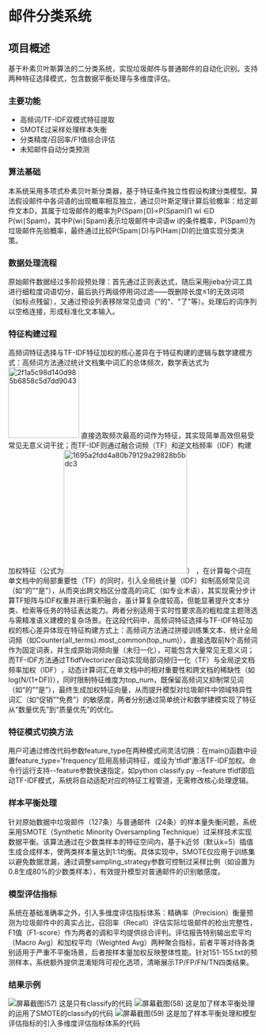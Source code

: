 # 邮件分类系统

## 项目概述
基于朴素贝叶斯算法的二分类系统，实现垃圾邮件与普通邮件的自动化识别。支持两种特征选择模式，包含数据平衡处理与多维度评估。

### 主要功能
- 高频词/TF-IDF双模式特征提取
- SMOTE过采样处理样本失衡
- 分类精度/召回率/F1值综合评估
- 未知邮件自动分类预测
### 算法基础
本系统采用多项式朴素贝叶斯分类器，基于特征条件独立性假设构建分类模型。算法假设邮件中各词语的出现概率相互独立，通过贝叶斯定理计算后验概率：给定邮件文本D，其属于垃圾邮件的概率为P(Spam∣D)∝P(Spam)∏ wi ∈D P(wi∣Spam)，其中P(wi∣Spam)表示垃圾邮件中词语w i​ 的条件概率，P(Spam)为垃圾邮件先验概率，最终通过比较P(Spam∣D)与P(Ham∣D)的比值实现分类决策。
### 数据处理流程
原始邮件数据经过多阶段预处理：首先通过正则表达式，随后采用jieba分词工具进行细粒度词语切分，最后执行两级停用词过滤——既删除长度≤1的无效词项（如标点残留），又通过预设列表移除常见虚词（"的"、"了"等）。处理后的词序列以空格连接，形成标准化文本输入。
### 特征构建过程
高频词特征选择与TF-IDF特征加权的核心差异在于特征构建的逻辑与数学建模方式：高频词方法通过统计文档集中词汇的总体频次，数学表达式为<img width="143" alt="2f1a5c98d140d985b6858c5d7dd9043" src="https://github.com/user-attachments/assets/cda7b780-120e-4ac2-83e2-3b7a6a5519df" />
直接选取频次最高的词作为特征，其实现简单高效但易受常见无意义词干扰；而TF-IDF则通过融合词频（TF）和逆文档频率（IDF）构建加权特征（公式为<img width="249" alt="1695a2fdd4a80b79129a29828b5bdc3" src="https://github.com/user-attachments/assets/81886725-69ec-4b6f-8f20-3bb0ac2ee7ac" />）
，在计算每个词在单文档中的局部重要性（TF）的同时，引入全局统计量（IDF）抑制高频常见词（如“的”“是”），从而突出跨文档区分度高的词汇（如专业术语），其实现需分步计算TF矩阵与IDF权重并进行乘积融合，虽计算复杂度较高，但能显著提升文本分类、检索等任务的特征表达能力。两者分别适用于实时性要求高的粗粒度主题筛选与需精准语义建模的复杂场景。在这段代码中，高频词特征选择与TF-IDF特征加权的核心差异体现在特征构建方式上：高频词方法通过拼接训练集文本、统计全局词频（如Counter(all_terms).most_common(top_num)），直接选取前N个高频词作为固定词表，并生成原始词频向量​（未归一化），可能包含大量常见无意义词；而TF-IDF方法通过TfidfVectorizer自动实现局部词频归一化（TF）​与全局逆文档频率加权（IDF）​，动态计算词汇在单文档中的相对重要性和跨文档的稀缺性（如log(N/(1+DF))），同时限制特征维度为top_num，既保留高频词又抑制常见词（如“的”“是”），最终生成加权特征向量，从而提升模型对垃圾邮件中领域特异性词汇（如“促销”“免费”）的敏感度，两者分别通过简单统计和数学建模实现了特征从“数量优先”到“质量优先”的优化。
### 特征模式切换方法
用户可通过修改代码参数feature_type在两种模式间灵活切换：在main()函数中设置feature_type='frequency'启用高频词特征，或设为'tfidf'激活TF-IDF加权。命令行运行支持--feature参数快速指定，如python classify.py --feature tfidf即启动TF-IDF模式，系统将自动适配对应的特征工程管道，无需修改核心处理逻辑。
### 样本平衡处理
针对原始数据中垃圾邮件（127条）与普通邮件（24条）的样本量失衡问题，系统采用SMOTE（Synthetic Minority Oversampling Technique）过采样技术实现数据平衡。该算法通过在少数类样本的特征空间内，基于k近邻（默认k=5）插值生成合成样本，使两类样本量达到1:1均衡。具体实现中，SMOTE仅应用于训练集以避免数据泄漏，通过调整sampling_strategy参数可控制过采样比例（如设置为0.8生成80%的少数类样本），有效提升模型对普通邮件的识别敏感度。
### 模型评估指标
系统在基础准确率之外，引入多维度评估指标体系：精确率（Precision）衡量预测为垃圾邮件中的真实占比，召回率（Recall）评估实际垃圾邮件的检出完整性，F1值（F1-score）作为两者的调和平均提供综合评判。评估报告特别输出宏平均（Macro Avg）和加权平均（Weighted Avg）两种聚合指标，前者平等对待各类别适用于严重不平衡场景，后者按样本量加权反映整体性能。针对151-155.txt的预测样本，系统额外提供混淆矩阵可视化选项，清晰展示TP/FP/FN/TN四类结果。
### 结果示例
![屏幕截图(57)](https://github.com/user-attachments/assets/6072582f-0ee3-47a4-8f82-5fd7f5092abe)
这是只有classify的代码
![屏幕截图(58)](https://github.com/user-attachments/assets/6691e35c-a2cc-47c6-a47a-8e7c9841eea0)
这是加了样本平衡处理的运用了SMOTE的classify的代码
![屏幕截图(59)](https://github.com/user-attachments/assets/43a88c08-0eeb-45f4-afe7-848c0a6e4e55)
这是加了样本平衡处理和模型评估指标的引入多维度评估指标体系的代码


